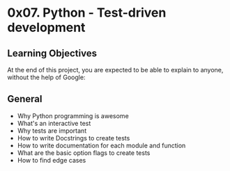 # 0x07. Python - Test-driven development
## Learning Objectives
At the end of this project, you are expected to be able to explain to anyone, without the help of Google:
## General
* Why Python programming is awesome
* What's an interactive test
* Why tests are important
* How to write Docstrings to create tests
* How to write documentation for each module and function
* What are the basic option flags to create tests
* How to find edge cases
